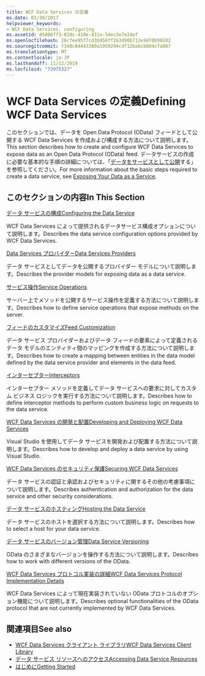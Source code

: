 ```yaml
---
title: WCF Data Services の定義
ms.date: 03/30/2017
helpviewer_keywords:
- WCF Data Services, configuring
ms.assetid: 05006ff3-02dc-410e-831e-54ec3e7e24ef
ms.openlocfilehash: 26cfee95f7cd3b956ff263d90b713e9d70b98202
ms.sourcegitcommit: f348c84443380a1959294cdf12babcb804cfa987
ms.translationtype: MT
ms.contentlocale: ja-JP
ms.lasthandoff: 11/12/2019
ms.locfileid: "73975327"
---
```

# <a name="defining-wcf-data-services"></a><span data-ttu-id="fef04-102">WCF Data Services の定義</span><span class="sxs-lookup"><span data-stu-id="fef04-102">Defining WCF Data Services</span></span>

<span data-ttu-id="fef04-103">このセクションでは、データを Open Data Protocol (OData) フィードとして公開する WCF Data Services を作成および構成する方法について説明します。</span><span class="sxs-lookup"><span data-stu-id="fef04-103">This section describes how to create and configure WCF Data Services to expose data as an Open Data Protocol (OData) feed.</span></span> <span data-ttu-id="fef04-104">データサービスの作成に必要な基本的な手順の詳細については、「[データをサービスとして公開](exposing-your-data-as-a-service-wcf-data-services.md)する」を参照してください。</span><span class="sxs-lookup"><span data-stu-id="fef04-104">For more information about the basic steps required to create a data service, see [Exposing Your Data as a Service](exposing-your-data-as-a-service-wcf-data-services.md).</span></span>

## <a name="in-this-section"></a><span data-ttu-id="fef04-105">このセクションの内容</span><span class="sxs-lookup"><span data-stu-id="fef04-105">In This Section</span></span>

 [<span data-ttu-id="fef04-106">データ サービスの構成</span><span class="sxs-lookup"><span data-stu-id="fef04-106">Configuring the Data Service</span></span>](configuring-the-data-service-wcf-data-services.md)

 <span data-ttu-id="fef04-107">WCF Data Services によって提供されるデータサービス構成オプションについて説明します。</span><span class="sxs-lookup"><span data-stu-id="fef04-107">Describes the data service configuration options provided by WCF Data Services.</span></span>

 [<span data-ttu-id="fef04-108">Data Services プロバイダー</span><span class="sxs-lookup"><span data-stu-id="fef04-108">Data Services Providers</span></span>](data-services-providers-wcf-data-services.md)

 <span data-ttu-id="fef04-109">データ サービスとしてデータを公開するプロバイダー モデルについて説明します。</span><span class="sxs-lookup"><span data-stu-id="fef04-109">Describes the provider models for exposing data as a data service.</span></span>

 [<span data-ttu-id="fef04-110">サービス操作</span><span class="sxs-lookup"><span data-stu-id="fef04-110">Service Operations</span></span>](service-operations-wcf-data-services.md)

 <span data-ttu-id="fef04-111">サーバー上でメソッドを公開するサービス操作を定義する方法について説明します。</span><span class="sxs-lookup"><span data-stu-id="fef04-111">Describes how to define service operations that expose methods on the server.</span></span>

 [<span data-ttu-id="fef04-112">フィードのカスタマイズ</span><span class="sxs-lookup"><span data-stu-id="fef04-112">Feed Customization</span></span>](feed-customization-wcf-data-services.md)

 <span data-ttu-id="fef04-113">データ サービス プロバイダーおよびデータ フィードの要素によって定義されるデータ モデルのエンティティ間のマッピングを作成する方法について説明します。</span><span class="sxs-lookup"><span data-stu-id="fef04-113">Describes how to create a mapping between entities in the data model defined by the data service provider and elements in the data feed.</span></span>

 [<span data-ttu-id="fef04-114">インターセプター</span><span class="sxs-lookup"><span data-stu-id="fef04-114">Interceptors</span></span>](interceptors-wcf-data-services.md)

 <span data-ttu-id="fef04-115">インターセプター メソッドを定義してデータ サービスへの要求に対してカスタム ビジネス ロジックを実行する方法について説明します。</span><span class="sxs-lookup"><span data-stu-id="fef04-115">Describes how to define interceptor methods to perform custom business logic on requests to the data service.</span></span>

 [<span data-ttu-id="fef04-116">WCF Data Services の開発と配置</span><span class="sxs-lookup"><span data-stu-id="fef04-116">Developing and Deploying WCF Data Services</span></span>](developing-and-deploying-wcf-data-services.md)

 <span data-ttu-id="fef04-117">Visual Studio を使用してデータ サービスを開発および配置する方法について説明します。</span><span class="sxs-lookup"><span data-stu-id="fef04-117">Describes how to develop and deploy a data service by using Visual Studio.</span></span>

 [<span data-ttu-id="fef04-118">WCF Data Services のセキュリティ保護</span><span class="sxs-lookup"><span data-stu-id="fef04-118">Securing WCF Data Services</span></span>](securing-wcf-data-services.md)

 <span data-ttu-id="fef04-119">データ サービスの認証と承認およびセキュリティに関するその他の考慮事項について説明します。</span><span class="sxs-lookup"><span data-stu-id="fef04-119">Describes authentication and authorization for the data service and other security considerations.</span></span>

 [<span data-ttu-id="fef04-120">データ サービスのホスティング</span><span class="sxs-lookup"><span data-stu-id="fef04-120">Hosting the Data Service</span></span>](hosting-the-data-service-wcf-data-services.md)

 <span data-ttu-id="fef04-121">データ サービスのホストを選択する方法について説明します。</span><span class="sxs-lookup"><span data-stu-id="fef04-121">Describes how to select a host for your data service.</span></span>

 [<span data-ttu-id="fef04-122">データ サービスのバージョン管理</span><span class="sxs-lookup"><span data-stu-id="fef04-122">Data Service Versioning</span></span>](data-service-versioning-wcf-data-services.md)

 <span data-ttu-id="fef04-123">OData のさまざまなバージョンを操作する方法について説明します。</span><span class="sxs-lookup"><span data-stu-id="fef04-123">Describes how to work with different versions of the OData.</span></span>

 [<span data-ttu-id="fef04-124">WCF Data Services プロトコル実装の詳細</span><span class="sxs-lookup"><span data-stu-id="fef04-124">WCF Data Services Protocol Implementation Details</span></span>](wcf-data-services-protocol-implementation-details.md)

 <span data-ttu-id="fef04-125">WCF Data Services によって現在実装されていない OData プロトコルのオプション機能について説明します。</span><span class="sxs-lookup"><span data-stu-id="fef04-125">Describes optional functionalities of the OData protocol that are not currently implemented by WCF Data Services.</span></span>

## <a name="see-also"></a><span data-ttu-id="fef04-126">関連項目</span><span class="sxs-lookup"><span data-stu-id="fef04-126">See also</span></span>

- [<span data-ttu-id="fef04-127">WCF Data Services クライアント ライブラリ</span><span class="sxs-lookup"><span data-stu-id="fef04-127">WCF Data Services Client Library</span></span>](wcf-data-services-client-library.md)
- [<span data-ttu-id="fef04-128">データ サービス リソースへのアクセス</span><span class="sxs-lookup"><span data-stu-id="fef04-128">Accessing Data Service Resources</span></span>](accessing-data-service-resources-wcf-data-services.md)
- [<span data-ttu-id="fef04-129">はじめに</span><span class="sxs-lookup"><span data-stu-id="fef04-129">Getting Started</span></span>](getting-started-with-wcf-data-services.md)
